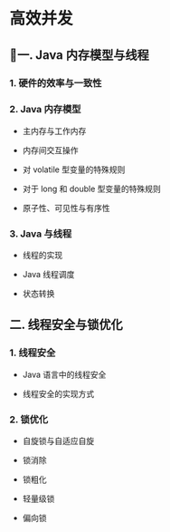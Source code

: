 # 高效并发

## 一. Java 内存模型与线程

### 1. 硬件的效率与一致性

### 2. Java 内存模型

- 主内存与工作内存

- 内存间交互操作

- 对 volatile 型变量的特殊规则

- 对于 long 和 double 型变量的特殊规则

- 原子性、可见性与有序性

### 3. Java 与线程

- 线程的实现

- Java 线程调度

- 状态转换


## 二. 线程安全与锁优化

### 1. 线程安全

- Java 语言中的线程安全

- 线程安全的实现方式

### 2. 锁优化

- 自旋锁与自适应自旋

- 锁消除

- 锁粗化

- 轻量级锁

- 偏向锁
